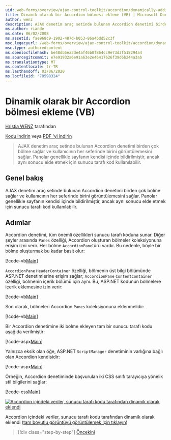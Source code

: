 ```yaml
---
uid: web-forms/overview/ajax-control-toolkit/accordion/dynamically-adding-an-accordion-pane-vb
title: Dinamik olarak bir Accordion bölmesi ekleme (VB) | Microsoft Docs
author: wenz
description: AJAX denetim araç setinde bulunan Accordion denetimi birden çok bölme sağlar ve kullanıcının her seferinde birini görüntülemesini sağlar. Panolar genellikle w olarak bildiriliyor...
ms.author: riande
ms.date: 06/02/2008
ms.assetid: fae968c9-1902-487d-b053-86a46dd52c3f
msc.legacyurl: /web-forms/overview/ajax-control-toolkit/accordion/dynamically-adding-an-accordion-pane-vb
msc.type: authoredcontent
ms.openlocfilehash: be48db5ea3de4af46b0f864cc9e73d2f518294a4
ms.sourcegitcommit: e7e91932a6e91a63e2e46417626f39d6b244a3ab
ms.translationtype: MT
ms.contentlocale: tr-TR
ms.lasthandoff: 03/06/2020
ms.locfileid: "78598324"
---
```

# <a name="dynamically-adding-an-accordion-pane-vb"></a>Dinamik olarak bir Accordion bölmesi ekleme (VB)

[Hristia WENZ](https://github.com/wenz) tarafından

[Kodu indirin](https://download.microsoft.com/download/5/6/d/56d50cef-2011-4c8f-9891-7edc6dc57df9/Accordion2.vb.zip) veya [PDF 'yi indirin](https://download.microsoft.com/download/6/7/1/6718d452-ff89-4d3f-a90e-c74ec2d636a3/accordion2VB.pdf)

> AJAX denetim araç setinde bulunan Accordion denetimi birden çok bölme sağlar ve kullanıcının her seferinde birini görüntülemesini sağlar. Panolar genellikle sayfanın kendisi içinde bildirilmiştir, ancak aynı sonucu elde etmek için sunucu tarafı kod kullanılabilir.

## <a name="overview"></a>Genel bakış

AJAX denetim araç setinde bulunan Accordion denetimi birden çok bölme sağlar ve kullanıcının her seferinde birini görüntülemesini sağlar. Panolar genellikle sayfanın kendisi içinde bildirilmiştir, ancak aynı sonucu elde etmek için sunucu tarafı kod kullanılabilir.

## <a name="steps"></a>Adımlar

Accordion denetimi, tüm önemli özellikleri sunucu tarafı koduna sunar. Diğer şeyler arasında `Panes` özelliği, Accordion oluşturan bölmeler koleksiyonuna erişim izni verir. Her bölme `AccordionPane`türü vardır. Bu nedenle, böyle bir bölme oluşturmak bu kadar basit olur:

[!code-vb[Main](dynamically-adding-an-accordion-pane-vb/samples/sample1.vb)]

`AccordionPane` `HeaderContainer` özelliği, bölmenin üst bilgi bölümünde ASP.NET denetimlerine erişim sağlar; `AccordionPane` `ContentContainer` özelliği, bölmenin içerik bölümü için aynı. Bu, ASP.NET kodunun bölmelere içerik eklemesine izin verir:

[!code-vb[Main](dynamically-adding-an-accordion-pane-vb/samples/sample2.vb)]

Son olarak, bölmeleri Accordion `Panes` koleksiyonuna eklenmelidir:

[!code-vb[Main](dynamically-adding-an-accordion-pane-vb/samples/sample3.vb)]

Bir Accordion denetimine iki bölme ekleyen tam bir sunucu tarafı kodu aşağıda verilmiştir:

[!code-aspx[Main](dynamically-adding-an-accordion-pane-vb/samples/sample4.aspx)]

Yalnızca eksik olan öğe, ASP.NET `ScriptManager` denetiminin varlığına bağlı olan Accordion kendisidir:

[!code-aspx[Main](dynamically-adding-an-accordion-pane-vb/samples/sample5.aspx)]

Örneğin, Accordion denetiminde başvurulan iki CSS sınıfı tarayıcıya yönelik stil bilgilerini sağlar:

[!code-css[Main](dynamically-adding-an-accordion-pane-vb/samples/sample6.css)]

[![Accordion içindeki veriler, sunucu tarafı kodu tarafından dinamik olarak eklendi](dynamically-adding-an-accordion-pane-vb/_static/image2.png)](dynamically-adding-an-accordion-pane-vb/_static/image1.png)

Accordion içindeki veriler, sunucu tarafı kodu tarafından dinamik olarak eklendi ([tam boyutlu görüntüyü görüntülemek Için tıklayın](dynamically-adding-an-accordion-pane-vb/_static/image3.png))

> [!div class="step-by-step"]
> [Öncekini](databinding-to-an-accordion-vb.md)
